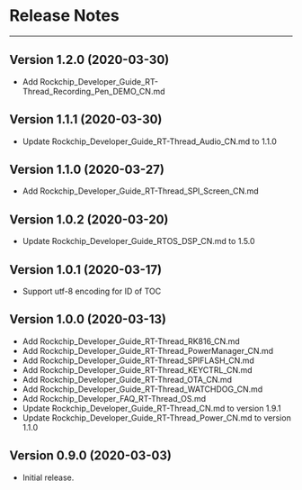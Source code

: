 # Release Notes

---

## Version 1.2.0 (2020-03-30)

- Add Rockchip_Developer_Guide_RT-Thread_Recording_Pen_DEMO_CN.md

## Version 1.1.1 (2020-03-30)

- Update Rockchip_Developer_Guide_RT-Thread_Audio_CN.md to 1.1.0

## Version 1.1.0 (2020-03-27)

- Add Rockchip_Developer_Guide_RT-Thread_SPI_Screen_CN.md

## Version 1.0.2 (2020-03-20)

- Update Rockchip_Developer_Guide_RTOS_DSP_CN.md to 1.5.0

## Version 1.0.1 (2020-03-17)

- Support utf-8 encoding for ID of TOC

## Version 1.0.0 (2020-03-13)

- Add Rockchip_Developer_Guide_RT-Thread_RK816_CN.md
- Add Rockchip_Developer_Guide_RT-Thread_PowerManager_CN.md
- Add Rockchip_Developer_Guide_RT-Thread_SPIFLASH_CN.md
- Add Rockchip_Developer_Guide_RT-Thread_KEYCTRL_CN.md
- Add Rockchip_Developer_Guide_RT-Thread_OTA_CN.md
- Add Rockchip_Developer_Guide_RT-Thread_WATCHDOG_CN.md
- Add Rockchip_Developer_FAQ_RT-Thread_OS.md
- Update Rockchip_Developer_Guide_RT-Thread_CN.md to version 1.9.1
- Update Rockchip_Developer_Guide_RT-Thread_Power_CN.md to version 1.1.0

## Version 0.9.0 (2020-03-03)

- Initial release.


